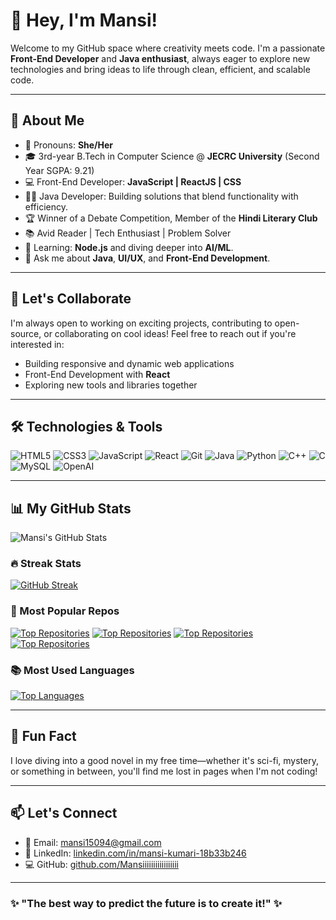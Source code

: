 # 👋 Hey, I'm Mansi! 

Welcome to my GitHub space where creativity meets code. I'm a passionate **Front-End Developer** and **Java enthusiast**, always eager to explore new technologies and bring ideas to life through clean, efficient, and scalable code.

---

## 🚀 About Me
- 🌸 Pronouns: **She/Her**
- 🎓 3rd-year B.Tech in Computer Science @ **JECRC University** (Second Year SGPA: 9.21)
- 💻 Front-End Developer: **JavaScript | ReactJS | CSS**
- 👨‍💻 Java Developer: Building solutions that blend functionality with efficiency.
- 🏆 Winner of a Debate Competition, Member of the **Hindi Literary Club**
- 📚 Avid Reader | Tech Enthusiast | Problem Solver
- 🌱 Learning: **Node.js** and diving deeper into **AI/ML**.
- 💬 Ask me about **Java**, **UI/UX**, and **Front-End Development**.

---

## 🤝 Let's Collaborate
I'm always open to working on exciting projects, contributing to open-source, or collaborating on cool ideas! Feel free to reach out if you're interested in:
- Building responsive and dynamic web applications
- Front-End Development with **React** 
- Exploring new tools and libraries together

---

## 🛠️ Technologies & Tools
![HTML5](https://img.shields.io/badge/-HTML5-E34F26?style=flat&logo=html5&logoColor=white)
![CSS3](https://img.shields.io/badge/-CSS3-1572B6?style=flat&logo=css3&logoColor=white)
![JavaScript](https://img.shields.io/badge/-JavaScript-F7DF1E?style=flat&logo=javascript&logoColor=black)
![React](https://img.shields.io/badge/-React-61DAFB?style=flat&logo=react&logoColor=black)
![Git](https://img.shields.io/badge/-Git-F05032?style=flat&logo=git&logoColor=white)
![Java](https://img.shields.io/badge/-Java-007396?style=flat&logo=java&logoColor=white)
![Python](https://img.shields.io/badge/-Python-3776AB?style=flat&logo=python&logoColor=white)
![C++](https://img.shields.io/badge/-C++-00599C?style=flat&logo=c%2B%2B&logoColor=white)
![C](https://img.shields.io/badge/-C-A8B9CC?style=flat&logo=c&logoColor=black)
![MySQL](https://img.shields.io/badge/-MySQL-4479A1?style=flat&logo=mysql&logoColor=white)
![OpenAI](https://img.shields.io/badge/-OpenAI-412991?style=flat&logo=openai&logoColor=white)

---

## 📊 My GitHub Stats
![Mansi's GitHub Stats](https://github-readme-stats.vercel.app/api?username=Mansiiiiiiiiiiiiiiiii&show_icons=true&theme=radical)

### 🔥 Streak Stats
[![GitHub Streak](https://github-readme-streak-stats.herokuapp.com?user=Mansiiiiiiiiiiiiiiiii&theme=radical)](https://git.io/streak-stats)

### 🌟 Most Popular Repos

[![Top Repositories](https://github-readme-stats.vercel.app/api/pin/?username=Mansiiiiiiiiiiiiiiiii&repo=javaproject&theme=radical&cache_seconds=1800)](https://github.com/Mansiiiiiiiiiiiiiiiii/javaproject)
[![Top Repositories](https://github-readme-stats.vercel.app/api/pin/?username=Mansiiiiiiiiiiiiiiiii&repo=Lunacal-&theme=radical&cache_seconds=1800)](https://github.com/Mansiiiiiiiiiiiiiiiii/Lunacal-)
[![Top Repositories](https://github-readme-stats.vercel.app/api/pin/?username=Mansiiiiiiiiiiiiiiiii&repo=DSA&theme=radical&cache_seconds=1800)](https://github.com/Mansiiiiiiiiiiiiiiiii/DSA)
[![Top Repositories](https://github-readme-stats.vercel.app/api/pin/?username=Mansiiiiiiiiiiiiiiiii&repo=LeetCode&theme=radical&cache_seconds=1800)](https://github.com/Mansiiiiiiiiiiiiiiiii/LeetCode)



### 📚 Most Used Languages
[![Top Languages](https://github-readme-stats.vercel.app/api/top-langs/?username=Mansiiiiiiiiiiiiiiiii&layout=compact&langs_count=10&theme=radical&cache_seconds=1800)](https://github.com/Mansiiiiiiiiiiiiiiiii/github-readme-stats)

---

## 🎉 Fun Fact
I love diving into a good novel in my free time—whether it's sci-fi, mystery, or something in between, you'll find me lost in pages when I'm not coding!

---

## 📫 Let's Connect
- 📧 Email: [mansi15094@gmail.com](mailto:mansi15094@gmail.com)
- 💼 LinkedIn: [linkedin.com/in/mansi-kumari-18b33b246](https://linkedin.com/in/mansi-kumari-18b33b246)
- 💻 GitHub: [github.com/Mansiiiiiiiiiiiiiiiii](https://github.com/Mansiiiiiiiiiiiiiiiii)

---

### ✨ "The best way to predict the future is to create it!" ✨
